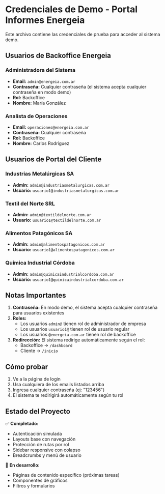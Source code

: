 # Credenciales de Demo - Portal Informes Energeia

Este archivo contiene las credenciales de prueba para acceder al sistema demo.

## Usuarios de Backoffice Energeia

### Administradora del Sistema
- **Email:** `admin@energeia.com.ar`
- **Contraseña:** Cualquier contraseña (el sistema acepta cualquier contraseña en modo demo)
- **Rol:** Backoffice
- **Nombre:** María González

### Analista de Operaciones  
- **Email:** `operaciones@energeia.com.ar`
- **Contraseña:** Cualquier contraseña
- **Rol:** Backoffice
- **Nombre:** Carlos Rodríguez

## Usuarios de Portal del Cliente

### Industrias Metalúrgicas SA
- **Admin:** `admin@industriasmetalurgicas.com.ar`
- **Usuario:** `usuario1@industriasmetalurgicas.com.ar`

### Textil del Norte SRL
- **Admin:** `admin@textildelnorte.com.ar`
- **Usuario:** `usuario1@textildelnorte.com.ar`

### Alimentos Patagónicos SA
- **Admin:** `admin@alimentospatagonicos.com.ar`
- **Usuario:** `usuario1@alimentospatagonicos.com.ar`

### Química Industrial Córdoba
- **Admin:** `admin@quimicaindustrialcordoba.com.ar`
- **Usuario:** `usuario1@quimicaindustrialcordoba.com.ar`

## Notas Importantes

1. **Contraseña:** En modo demo, el sistema acepta cualquier contraseña para usuarios existentes
2. **Roles:** 
   - Los usuarios `admin@` tienen rol de administrador de empresa
   - Los usuarios `usuario1@` tienen rol de usuario regular
   - Los usuarios `@energeia.com.ar` tienen rol de backoffice
3. **Redirección:** El sistema redirige automáticamente según el rol:
   - Backoffice → `/dashboard`
   - Cliente → `/inicio`

## Cómo probar

1. Ve a la página de login
2. Usa cualquiera de los emails listados arriba
3. Ingresa cualquier contraseña (ej: "123456")
4. El sistema te redirigirá automáticamente según tu rol

## Estado del Proyecto

✅ **Completado:**
- Autenticación simulada
- Layouts base con navegación
- Protección de rutas por rol
- Sidebar responsive con colapso
- Breadcrumbs y menú de usuario

🚧 **En desarrollo:**
- Páginas de contenido específico (próximas tareas)
- Componentes de gráficos
- Filtros y formularios